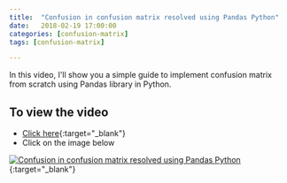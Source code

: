 ```yaml
---
title:  "Confusion in confusion matrix resolved using Pandas Python"
date:   2018-02-19 17:00:00
categories: [confusion-matrix]
tags: [confusion-matrix]

---
```


In this video, I'll show you a simple guide to implement confusion matrix from scratch using Pandas library in Python.


## To view the video
* [Click here](https://youtu.be/42JGBd6zh8E){:target="_blank"}
* Click on the image below

[![Confusion in confusion matrix resolved using Pandas Python](http://img.youtube.com/vi/42JGBd6zh8E/0.jpg)](http://www.youtube.com/watch?v=42JGBd6zh8E){:target="_blank"}